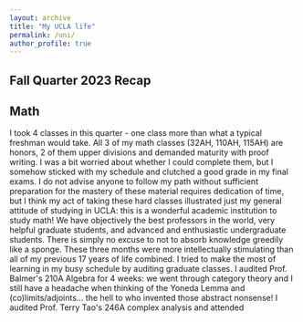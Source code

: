 ```yaml
---
layout: archive
title: "My UCLA life"
permalink: /uni/
author_profile: true
---
```


Fall Quarter 2023 Recap
---
Math
---
I took 4 classes in this quarter - one class more than what a typical freshman would take. All 3 of my math classes (32AH, 110AH, 115AH) are honors, 2 of them upper divisions and demanded maturity with proof writing. I was a bit worried about whether I could complete them, but I somehow sticked with my schedule and clutched a good grade in my final exams. I do not advise anyone to follow my path without sufficient preparation for the mastery of these material requires dedication of time, but I think my act of taking these hard classes illustrated just my general attitude of studying in UCLA: this is a wonderful academic institution to study math! We have objectively the best professors in the world, very helpful graduate students, and advanced and enthusiastic undergraduate students. There is simply no excuse to not to absorb knowledge greedily like a sponge. These three months were more intellectually stimulating than all of my previous 17 years of life combined. I tried to make the most of learning in my busy schedule by auditing graduate classes. I audited Prof. Balmer's 210A Algebra for 4 weeks: we went through category theory and I still have a headache when thinking of the Yoneda Lemma and (co)limits/adjoints... the hell to who invented those abstract nonsense! I audited Prof. Terry Tao's 246A complex analysis and attended
